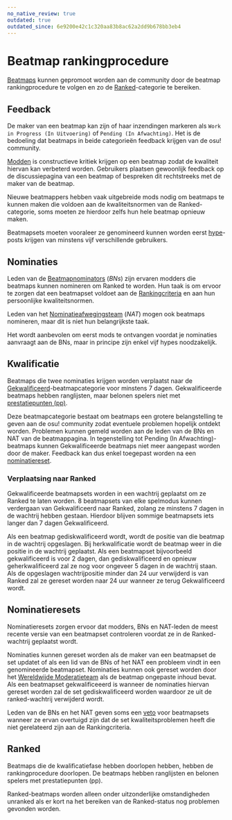 ```yaml
---
no_native_review: true
outdated: true
outdated_since: 6e9200e42c1c320aa83b8ac62a2dd9b678bb3eb4
---
```


# Beatmap rankingprocedure

[Beatmaps](/wiki/Beatmap) kunnen gepromoot worden aan de community door de beatmap rankingprocedure te volgen en zo de [Ranked](/wiki/Beatmap/Category#ranked)-categorie te bereiken.

## Feedback

De maker van een beatmap kan zijn of haar inzendingen markeren als `Work in Progress (In Uitvoering)` of `Pending (In Afwachting)`. Het is de bedoeling dat beatmaps in beide categorieën feedback krijgen van de osu! community.

[Modden](/wiki/Modding) is constructieve kritiek krijgen op een beatmap zodat de kwaliteit hiervan kan verbeterd worden.  Gebruikers plaatsen gewoonlijk feedback op de discussiepagina van een beatmap of bespreken dit rechtstreeks met de maker van de beatmap.

Nieuwe beatmappers hebben vaak uitgebreide mods nodig om beatmaps te kunnen maken die voldoen aan de kwaliteitsnormen van de Ranked-categorie, soms moeten ze hierdoor zelfs hun hele beatmap opnieuw maken.

Beatmapsets moeten vooraleer ze genomineerd kunnen worden eerst [hype](/wiki/Glossary#hype)-posts krijgen van minstens vijf verschillende gebruikers.

## Nominaties

Leden van de [Beatmapnominators](/wiki/People/The_Team/Beatmap_Nominators) (*BNs*) zijn ervaren modders die beatmaps kunnen nomineren om Ranked te worden. Hun taak is om ervoor te zorgen dat een beatmapset voldoet aan de [Rankingcriteria](/wiki/Ranking_Criteria) en aan hun persoonlijke kwaliteitsnormen.

Leden van het [Nominatieafwegingsteam](/wiki/People/The_Team/Nomination_Assessment_Team) (*NAT*) mogen ook beatmaps nomineren, maar dit is niet hun belangrijkste taak.

Het wordt aanbevolen om eerst mods te ontvangen voordat je nominaties aanvraagt aan de BNs, maar in principe zijn enkel vijf hypes noodzakelijk.

## Kwalificatie

Beatmaps die twee nominaties krijgen worden verplaatst naar de [Gekwalificeerd](/wiki/Beatmap/Category#qualified)-beatmapcategorie voor minstens 7 dagen. Gekwalificeerde beatmaps hebben ranglijsten, maar belonen spelers niet met [prestatiepunten (pp)](/wiki/Performance_Points).

Deze beatmapcategorie bestaat om beatmaps een grotere belangstelling te geven aan de osu! community zodat eventuele problemen hopelijk ontdekt worden. Problemen kunnen gemeld worden aan de leden van de BNs en NAT van de beatmappagina. In tegenstelling tot Pending (In Afwachting)-beatmaps kunnen Gekwalificeerde beatmaps niet meer aangepast worden door de maker. Feedback kan dus enkel toegepast worden na een [nominatiereset](#nomination-resets).

### Verplaatsing naar Ranked

Gekwalificeerde beatmapsets worden in een wachtrij geplaatst om ze Ranked te laten worden. 8 beatmapsets van elke spelmodus kunnen verdergaan van Gekwalificeerd naar Ranked, zolang ze minstens 7 dagen in de wachtrij hebben gestaan. Hierdoor blijven sommige beatmapsets iets langer dan 7 dagen Gekwalificeerd.

Als een beatmap gediskwalificeerd wordt, wordt de positie van die beatmap in de wachtrij opgeslagen. Bij herkwalificatie wordt de beatmap weer in die positie in de wachtrij geplaatst. Als een beatmapset bijvoorbeeld gekwalificeerd is voor 2 dagen, dan gediskwalificeerd en opnieuw geherkwalificeerd zal ze nog voor ongeveer 5 dagen in de wachtrij staan. Als de opgeslagen wachtrijpositie minder dan 24 uur verwijderd is van Ranked zal ze gereset worden naar 24 uur wanneer ze terug Gekwalificeerd wordt.

## Nominatieresets

Nominatieresets zorgen ervoor dat modders, BNs en NAT-leden de meest recente versie van een beatmapset controleren voordat ze  in de Ranked-wachtrij geplaatst wordt.

Nominaties kunnen gereset worden als de maker van een beatmapset de set updatet of als een lid van de BNs of het NAT een probleem vindt in een genomineerde beatmapset. Nominaties kunnen ook gereset worden door het [Wereldwijde Moderatieteam](/wiki/People/The_Team/Global_Moderation_Team) als de beatmap ongepaste inhoud bevat. Als een beatmapset gekwalificeeerd is wanneer de nominaties hiervan gereset worden zal de set gediskwalificeerd worden waardoor ze uit de ranked-wachtrij verwijderd wordt.

Leden van de BNs en het NAT geven soms een [veto](/wiki/People/The_Team/Beatmap_Nominators/Beatmap_Veto) voor beatmapsets wanneer ze ervan overtuigd zijn dat de set kwaliteitsproblemen heeft die niet gerelateerd zijn aan de Rankingcriteria.

## Ranked

Beatmaps die de kwalificatiefase hebben doorlopen hebben, hebben de rankingprocedure doorlopen. De beatmaps hebben ranglijsten en belonen spelers met prestatiepunten (pp).

Ranked-beatmaps worden alleen onder uitzonderlijke omstandigheden unranked als er kort na het bereiken van de Ranked-status nog problemen gevonden worden.
